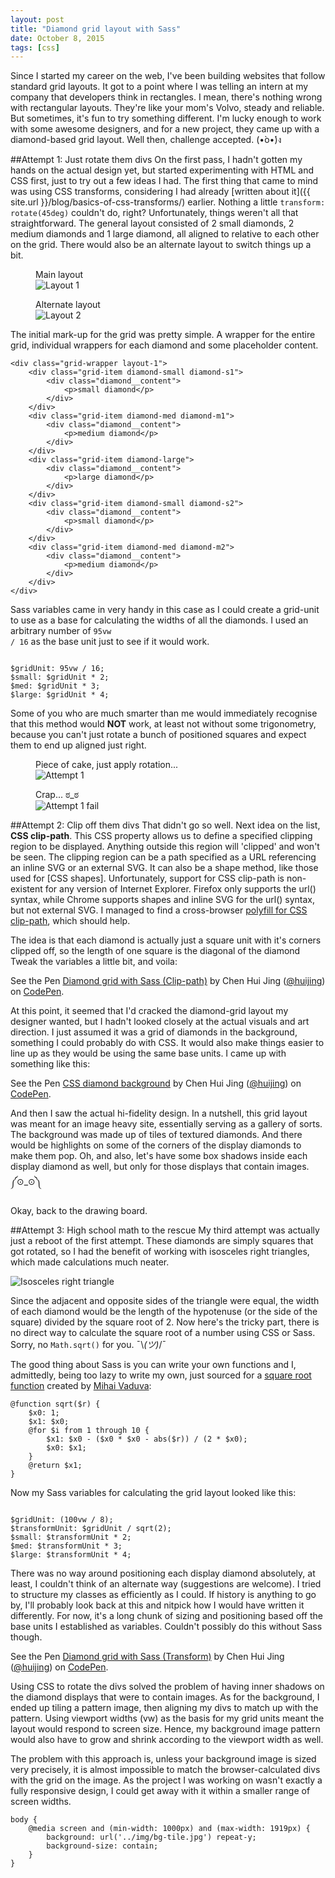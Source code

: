 ```yaml
---
layout: post
title: "Diamond grid layout with Sass"
date: October 8, 2015
tags: [css]
---
```

Since I started my career on the web, I've been building websites that follow standard grid layouts. It got to a point where I was telling an intern at my company that developers think in rectangles. I mean, there's nothing wrong with rectangular layouts. They're like your mom's Volvo, steady and reliable. But sometimes, it's fun to try something different. I'm lucky enough to work with some awesome designers, and for a new project, they came up with a diamond-based grid layout. Well then, challenge accepted. (•̀o•́)ง 

##Attempt 1: Just rotate them divs
On the first pass, I hadn't gotten my hands on the actual design yet, but started experimenting with HTML and CSS first, just to try out a few ideas I had. The first thing that came to mind was using CSS transforms, considering I had already [written about it]({{ site.url }}/blog/basics-of-css-transforms/) earlier. Nothing a little `transform: rotate(45deg)` couldn't do, right? Unfortunately, things weren't all that straightforward. The general layout consisted of 2 small diamonds, 2 medium diamonds and 1 large diamond, all aligned to relative to each other on the grid. There would also be an alternate layout to switch things up a bit.

<div class="figure-wrapper">
    <figure class="two-col">
        <figcaption>Main layout</figcaption>
        <img src="{{ site.url }}/images/posts/diamond/layout-1.jpg" srcset="{{ site.url }}/images/posts/diamond/layout-1@2x.jpg 2x" alt="Layout 1"/>
    </figure>
    <figure class="two-col">
        <figcaption>Alternate layout</figcaption>
        <img src="{{ site.url }}/images/posts/diamond/layout-2.jpg" srcset="{{ site.url }}/images/posts/diamond/layout-2@2x.jpg 2x" alt="Layout 2"/>
    </figure>
</div>

The initial mark-up for the grid was pretty simple. A wrapper for the entire grid, individual wrappers for each diamond and some placeholder content.

<pre><code class="language-markup">&lt;div class="grid-wrapper layout-1">
    &lt;div class="grid-item diamond-small diamond-s1">
        &lt;div class="diamond__content">
            &lt;p>small diamond&lt;/p>
        &lt;/div>
    &lt;/div>
    &lt;div class="grid-item diamond-med diamond-m1">
        &lt;div class="diamond__content">
            &lt;p>medium diamond&lt;/p>
        &lt;/div>
    &lt;/div>
    &lt;div class="grid-item diamond-large">
        &lt;div class="diamond__content">
            &lt;p>large diamond&lt;/p>
        &lt;/div>
    &lt;/div>
    &lt;div class="grid-item diamond-small diamond-s2">
        &lt;div class="diamond__content">
            &lt;p>small diamond&lt;/p>
        &lt;/div>
    &lt;/div>
    &lt;div class="grid-item diamond-med diamond-m2">
        &lt;div class="diamond__content">
            &lt;p>medium diamond&lt;/p>
        &lt;/div>
    &lt;/div>
&lt;/div>
</code></pre>

Sass variables came in very handy in this case as I could create a grid-unit to use as a base for calculating the widths of all the diamonds. I used an arbitrary number of <code class="language-css">95vw / 16</code> as the base unit just to see if it would work.

<pre><code class="language-scss">
$gridUnit: 95vw / 16;
$small: $gridUnit * 2;
$med: $gridUnit * 3;
$large: $gridUnit * 4;
</code></pre>

Some of you who are much smarter than me would immediately recognise that this method would <strong>NOT</strong> work, at least not without some trigonometry, because you can't just rotate a bunch of positioned squares and expect them to end up aligned just right.

<div class="figure-wrapper">
    <figure class="two-col">
        <figcaption>Piece of cake, just apply rotation...</figcaption>
        <img src="{{ site.url }}/images/posts/diamond/attempt1a.jpg" srcset="{{ site.url }}/images/posts/diamond/attempt1a@2x.jpg 2x" alt="Attempt 1"/>
    </figure>
    <figure class="two-col">
        <figcaption>Crap... ಠ_ಠ</figcaption>
        <img src="{{ site.url }}/images/posts/diamond/attempt1b.jpg" srcset="{{ site.url }}/images/posts/diamond/attempt1b@2x.jpg 2x" alt="Attempt 1 fail"/>
    </figure>
</div>

##Attempt 2: Clip off them divs
That didn't go so well. Next idea on the list, **CSS clip-path**. This CSS property allows us to define a specified clipping region to be displayed. Anything outside this region will 'clipped' and won't be seen. The clipping region can be a path specified as a URL referencing an inline SVG or an external SVG. It can also be a shape method, like those used for [CSS shapes]. Unfortunately, support for CSS clip-path is non-existent for any version of Internet Explorer. Firefox only supports the url() syntax, while Chrome supports shapes and inline SVG for the url() syntax, but not external SVG. I managed to find a cross-browser [polyfill for CSS clip-path](https://github.com/AlfonsoFilho/ClipPath), which should help.

The idea is that each diamond is actually just a square unit with it's corners clipped off, so the length of one square is the diagonal of the diamond Tweak the variables a little bit, and voila:

<p data-height="425" data-theme-id="9162" data-slug-hash="gaxbJX" data-default-tab="result" data-user="huijing" class='codepen'>See the Pen <a href='http://codepen.io/huijing/pen/gaxbJX/'>Diamond grid with Sass (Clip-path)</a> by Chen Hui Jing (<a href='http://codepen.io/huijing'>@huijing</a>) on <a href='http://codepen.io'>CodePen</a>.</p>
<script async src="//assets.codepen.io/assets/embed/ei.js"></script>

At this point, it seemed that I'd cracked the diamond-grid layout my designer wanted, but I hadn't looked closely at the actual visuals and art direction. I just assumed it was a grid of diamonds in the background, something I could probably do with CSS. It would also make things easier to line up as they would be using the same base units. I came up with something like this:

<p data-height="268" data-theme-id="9162" data-slug-hash="JYRVjr" data-default-tab="result" data-user="huijing" class='codepen'>See the Pen <a href='http://codepen.io/huijing/pen/JYRVjr/'>CSS diamond background</a> by Chen Hui Jing (<a href='http://codepen.io/huijing'>@huijing</a>) on <a href='http://codepen.io'>CodePen</a>.</p>
<script async src="//assets.codepen.io/assets/embed/ei.js"></script>

And then I saw the actual hi-fidelity design. In a nutshell, this grid layout was meant for an image heavy site, essentially serving as a gallery of sorts. The background was made up of tiles of textured diamonds. And there would be highlights on some of the corners of the display diamonds to make them pop. Oh, and also, let's have some box shadows inside each display diamond as well, but only for those displays that contain images. ༼⊙_⊙༽

Okay, back to the drawing board.

##Attempt 3: High school math to the rescue
My third attempt was actually just a reboot of the first attempt. These diamonds are simply squares that got rotated, so I had the benefit of working with isosceles right triangles, which made calculations much neater.

<img srcset="{{ site.url }}/images/posts/diamond/trigonometry@2x.jpg 2x" src="{{ site.url }}/images/posts/trigonometry.jpg" alt="Isosceles right triangle" />

Since the adjacent and opposite sides of the triangle were equal, the width of each diamond would be the length of the hypotenuse (or the side of the square) divided by the square root of 2. Now here's the tricky part, there is no direct way to calculate the square root of a number using CSS or Sass. Sorry, no `Math.sqrt()` for you.  ¯\\_(ツ)_/¯ 

<p class="no-margin">The good thing about Sass is you can write your own functions and I, admittedly, being too lazy to write my own, just sourced for a <a href="http://www.antimath.info/css/sass-sqrt-function/">square root function</a> created by <a href="http://www.antimath.info/about/">Mihai Vaduva</a>:</p>

<pre><code class="language-scss">@function sqrt($r) {
    $x0: 1;
    $x1: $x0;
    @for $i from 1 through 10 {
        $x1: $x0 - ($x0 * $x0 - abs($r)) / (2 * $x0);
        $x0: $x1;
    }
    @return $x1;
}
</code></pre>

<p class="no-margin">Now my Sass variables for calculating the grid layout looked like this:</p>
<pre><code class="language-scss">
$gridUnit: (100vw / 8);
$transformUnit: $gridUnit / sqrt(2);
$small: $transformUnit * 2;
$med: $transformUnit * 3;
$large: $transformUnit * 4;
</code></pre>

There was no way around positioning each display diamond absolutely, at least, I couldn't think of an alternate way (suggestions are welcome). I tried to structure my classes as efficiently as I could. If history is anything to go by, I'll probably look back at this and nitpick how I would have written it differently. For now, it's a long chunk of sizing and positioning based off the base units I established as variables. Couldn't possibly do this without Sass though.

<p data-height="375" data-theme-id="9162" data-slug-hash="pjrWaz" data-default-tab="result" data-user="huijing" class='codepen'>See the Pen <a href='http://codepen.io/huijing/pen/pjrWaz/'>Diamond grid with Sass (Transform)</a> by Chen Hui Jing (<a href='http://codepen.io/huijing'>@huijing</a>) on <a href='http://codepen.io'>CodePen</a>.</p>
<script async src="//assets.codepen.io/assets/embed/ei.js"></script>

Using CSS to rotate the divs solved the problem of having inner shadows on the diamond displays that were to contain images. As for the background, I ended up tiling a pattern image, then aligning my divs to match up with the pattern. Using viewport widths (vw) as the basis for my grid units meant the layout would respond to screen size. Hence, my background image pattern would also have to grow and shrink according to the viewport width as well.

The problem with this approach is, unless your background image is sized very precisely, it is almost impossible to match the browser-calculated divs with the grid on the image. As the project I was working on wasn't exactly a fully responsive design, I could get away with it within a smaller range of screen widths.

<pre><code class="language-scss">body {
    @media screen and (min-width: 1000px) and (max-width: 1919px) {
        background: url('../img/bg-tile.jpg') repeat-y;
        background-size: contain;
    }
}</code></pre>
